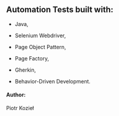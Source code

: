 ## Automation Tests built with:

* Java,

* Selenium Webdriver,

* Page Object Pattern,

* Page Factory,

* Gherkin,

* Behavior-Driven Development.

#### Author: 
Piotr Kozieł
